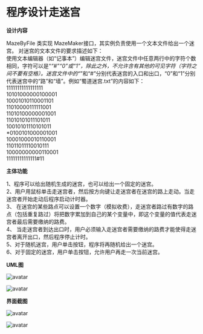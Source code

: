 
# 程序设计走迷宫
**设计内容**

MazeByFile 类实现 MazeMaker接口，其实例负责使用一个文本文件给出一个迷宫。
对迷宫的文本文件的要求描述如下：                                                                                                             
使用文本编辑器（如“记事本”）编辑迷宫文件，迷宫文件中任意两行中的字符个数相同，字符可以是“*“#”“0”或“1”，除此之外，不允许含有其他的可见字符（字符之间不要有空格）。迷宫文件中的“*”和“#”分别代表迷宫的入口和出口，“0”和“1”分别代表迷宫中的“路”和“墙”。例如“蜀道迷宫.txt”的内容如下：                          
11111111111111111                                                                                                                         
10101000000100001                                                                                                                         
10001010110001101                                                                                                                         
11010000111111001                                                                                                                         
11010100000001001                                                                                                                         
11010101011101011                                                                                                                         
10010101110101011                                                                                                                         
*0100101000001001                                                                                                                         
10001000010110001                                                                                                                         
11011011110010111                                                                                                                         
10000000000110001                                                                                                                         
11111111111111#11                                                                                                                         

**主体功能**     

1、程序可以给出随机生成的迷宫，也可以给出一个固定的迷宫。                                                                                       
2、用户用鼠标单击走迷宫者，然后按方向键让走迷宫者在迷宫的路上走动。当走迷宫者开始走动后程序启动计时器。                                             
3、 在迷宫的某些路点可以设置一个数字（模拟收费），走迷宫者路过有数字的路点（包括重复路过）将把数字累加到自己的某个变量中，即这个变量的值代表走迷宫者最后需要缴纳的路费。                                                                                                                            
4、 当走迷宫者到达出口时，用户必须输入走迷宫者需要缴纳的路费才能使得走迷宫者离开出口，然后程序停止计时。                                             
5、对于随机迷宫，用户单击按钮，程序将再随机给出一个迷宫。                                                                                       
6、对于固定的迷宫，用户单击按钮，允许用户再走一次当前迷宫。    

**UML图**

![avatar](https://github.com/sxl888/run-a-maze/blob/master/%E4%B8%BB%E8%A6%81%E7%B4%AF%E7%9A%84UML%E5%9B%BE1.png)

![avatar](https://github.com/sxl888/run-a-maze/blob/master/%E4%B8%BB%E8%A6%81%E7%B1%BB%E7%9A%84UML%E5%9B%BE.png)

**界面截图**

![avatar](https://github.com/sxl888/run-a-maze/blob/master/QQ%E5%9B%BE%E7%89%8720191231090201.png)

![avatar](https://github.com/sxl888/run-a-maze/blob/master/QQ%E5%9B%BE%E7%89%8720191231090206.png)
